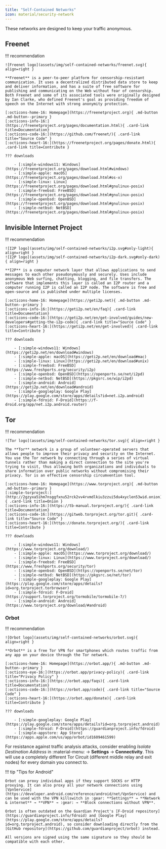 ```yaml
---
title: "Self-Contained Networks"
icon: material/security-network
---
```

These networks are designed to keep your traffic anonymous.

## Freenet

!!! recommendation

    ![Freenet logo](assets/img/self-contained-networks/freenet.svg){ align=right }

    **Freenet** is a peer-to-peer platform for censorship-resistant communication. It uses a decentralized distributed data store to keep and deliver information, and has a suite of free software for publishing and communicating on the Web without fear of censorship. Both Freenet and some of its associated tools were originally designed by Ian Clarke, who defined Freenet's goal as providing freedom of speech on the Internet with strong anonymity protection.

    [:octicons-home-16: Homepage](https://freenetproject.org){ .md-button .md-button--primary }
    [:octicons-info-16:](https://freenetproject.org/pages/documentation.html){ .card-link title=Documentation}
    [:octicons-code-16:](https://github.com/freenet/){ .card-link title="Source Code" }
    [:octicons-heart-16:](https://freenetproject.org/pages/donate.html){ .card-link title=Contribute }

    ??? downloads

        - [:simple-windows11: Windows](https://freenetproject.org/pages/download.html#windows)
        - [:simple-apple: macOS](https://freenetproject.org/pages/download.html#os-x)
        - [:simple-linux: Linux](https://freenetproject.org/pages/download.html#gnulinux-posix)
        - [:simple-freebsd: FreeBSD](https://freenetproject.org/pages/download.html#gnulinux-posix)
        - [:simple-openbsd: OpenBSD](https://freenetproject.org/pages/download.html#gnulinux-posix)
        - [:simple-netbsd: NetBSD](https://freenetproject.org/pages/download.html#gnulinux-posix)

## Invisible Internet Project

!!! recommendation

    ![I2P logo](assets/img/self-contained-networks/i2p.svg#only-light){ align=right }
    ![I2P logo](assets/img/self-contained-networks/i2p-dark.svg#only-dark){ align=right }

    **I2P** is a computer network layer that allows applications to send messages to each other pseudonymously and securely. Uses include anonymous Web surfing, chatting, blogging, and file transfers. The software that implements this layer is called an I2P router and a computer running I2P is called an I2P node. The software is free and open-source and is published under multiple licenses.

    [:octicons-home-16: Homepage](https://geti2p.net){ .md-button .md-button--primary }
    [:octicons-info-16:](https://geti2p.net/en/faq){ .card-link title=Documentation}
    [:octicons-code-16:](https://geti2p.net/en/get-involved/guides/new-developers#getting-the-i2p-code){ .card-link title="Source Code" }
    [:octicons-heart-16:](https://geti2p.net/en/get-involved){ .card-link title=Contribute }

    ??? downloads

        - [:simple-windows11: Windows](https://geti2p.net/en/download#windows)
        - [:simple-apple: macOS](https://geti2p.net/en/download#mac)
        - [:simple-linux: Linux](https://geti2p.net/en/download#unix)
        - [:simple-freebsd: FreeBSD](https://www.freshports.org/security/i2p)
        - [:simple-openbsd: OpenBSD](https://openports.se/net/i2pd)
        - [:simple-netbsd: NetBSD](https://pkgsrc.se/wip/i2pd)
        - [:simple-android: Android](https://geti2p.net/en/download#android)
        - [:simple-googleplay: Google Play](https://play.google.com/store/apps/details?id=net.i2p.android)
        - [:simple-fdroid: F-Droid](https://f-droid.org/app/net.i2p.android.router)

## Tor

!!! recommendation

    ![Tor logo](assets/img/self-contained-networks/tor.svg){ align=right }

    The **Tor** network is a group of volunteer-operated servers that allows people to improve their privacy and security on the Internet. You use the Tor network by connecting through a series of virtual tunnels rather than making a direct connection to the site you're trying to visit, thus allowing both organizations and individuals to share information over public networks without compromising their privacy. Tor is an effective censorship circumvention tool.

    [:octicons-home-16: Homepage](https://www.torproject.org){ .md-button .md-button--primary }
    [:simple-torproject:](http://2gzyxa5ihm7nsggfxnu52rck2vv4rvmdlkiu3zzui5du4xyclen53wid.onion){ .card-link title=Onion }
    [:octicons-info-16:](https://tb-manual.torproject.org/){ .card-link title=Documentation}
    [:octicons-code-16:](https://gitweb.torproject.org/tor.git){ .card-link title="Source Code" }
    [:octicons-heart-16:](https://donate.torproject.org/){ .card-link title=Contribute }

    ??? downloads

        - [:simple-windows11: Windows](https://www.torproject.org/download/)
        - [:simple-apple: macOS](https://www.torproject.org/download/)
        - [:simple-linux: Linux](https://www.torproject.org/download/)
        - [:simple-freebsd: FreeBSD](https://www.freshports.org/security/tor)
        - [:simple-openbsd: OpenBSD](https://openports.se/net/tor)
        - [:simple-netbsd: NetBSD](https://pkgsrc.se/net/tor)
        - [:simple-googleplay: Google Play](https://play.google.com/store/apps/details?id=org.torproject.torbrowser)
        - [:simple-fdroid: F-Droid](https://support.torproject.org/tormobile/tormobile-7/)
        - [:simple-android: Android](https://www.torproject.org/download/#android)

### Orbot

!!! recommendation

    ![Orbot logo](assets/img/self-contained-networks/orbot.svg){ align=right }

    **Orbot** is a free Tor VPN for smartphones which routes traffic from any app on your device through the Tor network.

    [:octicons-home-16: Homepage](https://orbot.app/){ .md-button .md-button--primary }
    [:octicons-eye-16:](https://orbot.app/privacy-policy){ .card-link title="Privacy Policy" }
    [:octicons-info-16:](https://orbot.app/faqs){ .card-link title=Documentation}
    [:octicons-code-16:](https://orbot.app/code){ .card-link title="Source Code" }
    [:octicons-heart-16:](https://orbot.app/donate){ .card-link title=Contribute }

    ??? downloads

        - [:simple-googleplay: Google Play](https://play.google.com/store/apps/details?id=org.torproject.android)
        - [:simple-fdroid: F-Droid](https://guardianproject.info/fdroid)
        - [:simple-appstore: App Store](https://apps.apple.com/us/app/orbot/id1609461599)

For resistance against traffic analysis attacks, consider enabling *Isolate Destination Address* in :material-menu: → **Settings** → **Connectivity**. This will use a completely different Tor Circuit (different middle relay and exit nodes) for every domain you connect to.

!!! tip "Tips for Android"

    Orbot can proxy individual apps if they support SOCKS or HTTP proxying. It can also proxy all your network connections using [VpnService](https://developer.android.com/reference/android/net/VpnService) and can be used with the VPN killswitch in :gear: **Settings** → **Network & internet** → **VPN** → :gear: → **Block connections without VPN**.

    Orbot is often outdated on the Guardian Project's [F-Droid repository](https://guardianproject.info/fdroid) and [Google Play](https://play.google.com/store/apps/details?id=org.torproject.android), so consider downloading directly from the [GitHub repository](https://github.com/guardianproject/orbot) instead.

    All versions are signed using the same signature so they should be compatible with each other.
